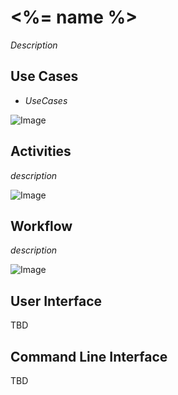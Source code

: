 # <%= name %>
_Description_

## Use Cases

* _UseCases_

![Image](UseCases.png)

## Activities

_description_

![Image](Activity.png)

## Workflow

_description_

![Image](Workflow.png)

## User Interface

TBD

## Command Line Interface

TBD
